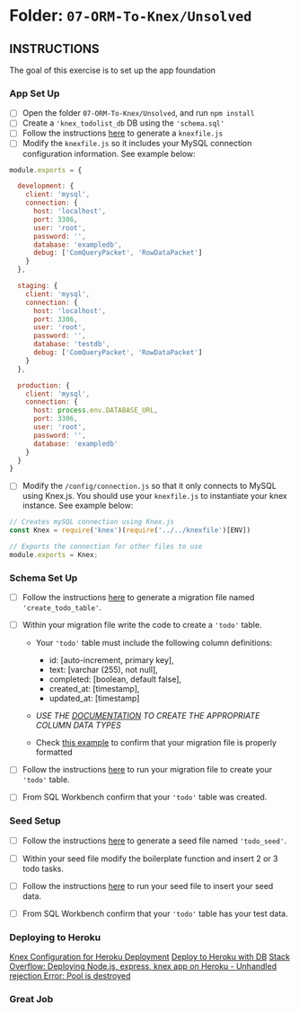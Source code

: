 # **Folder**: `07-ORM-To-Knex/Unsolved`

## **INSTRUCTIONS**

The goal of this exercise is to set up the app foundation

### App Set Up

* [ ] Open the folder `07-ORM-To-Knex/Unsolved`, and run `npm install`
* [ ] Create a `'knex_todolist_db` DB using the `'schema.sql'`
* [ ] Follow the instructions [here](https://knexjs.org/#Migrations-CLI) to generate a `knexfile.js`
* [ ] Modify the `knexfile.js` so it includes your MySQL connection configuration information. See example below:

```javascript
module.exports = {

  development: {
    client: 'mysql',
    connection: {
      host: 'localhost',
      port: 3306,
      user: 'root',
      password: '',
      database: 'exampledb',
      debug: ['ComQueryPacket', 'RowDataPacket']
    }
  },

  staging: {
    client: 'mysql',
    connection: {
      host: 'localhost',
      port: 3306,
      user: 'root',
      password: '',
      database: 'testdb',
      debug: ['ComQueryPacket', 'RowDataPacket']
    }
  },

  production: {
    client: 'mysql',
    connection: {
      host: process.env.DATABASE_URL,
      port: 3306,
      user: 'root',
      password: '',
      database: 'exampledb'
    }
  }
}
```

* [ ] Modify the `/config/connection.js` so that it only connects to MySQL using Knex.js. You should use your `knexfile.js` to instantiate your knex instance. See example below:

```javascript
// Creates mySQL connection using Knex.js
const Knex = require('knex')(require('../../knexfile')[ENV])

// Exports the connection for other files to use
module.exports = Knex;
```

### Schema Set Up

* [ ] Follow the instructions [here](https://knexjs.org/#Migrations-CLI) to generate a migration file named `'create_todo_table'`.
* [ ] Within your migration file write the code to create a `'todo'` table.

  * Your `'todo'` table must include the following column definitions:
    * id: [auto-increment, primary key],
    * text: [varchar (255), not null],
    * completed: [boolean, default false],
    * created_at: [timestamp],
    * updated_at: [timestamp]

  * *USE THE [DOCUMENTATION](https://knexjs.org/#Schema-Building) TO CREATE THE APPROPRIATE COLUMN DATA TYPES*
  * Check [this example](https://knexjs.org/#Migrations-API-transactions) to confirm that your migration file is properly formatted

* [ ] Follow the instructions [here](https://knexjs.org/#Migrations-CLI) to run your migration file to create your `'todo'` table.

* [ ] From SQL Workbench confirm that your `'todo'` table was created.

### Seed Setup

* [ ] Follow the instructions [here](https://knexjs.org/#Seeds-CLI) to generate a seed file named `'todo_seed'`.
* [ ] Within your seed file modify the boilerplate function and insert 2 or 3  todo tasks.

* [ ] Follow the instructions [here](https://knexjs.org/#Seeds-CLI) to run your seed file to insert your seed data.

* [ ] From SQL Workbench confirm that your `'todo'` table has your test data.

### Deploying to Heroku

[Knex Configuration for Heroku Deployment](http://cek.io/blog/2016/10/24/knex-configuration-heroku/)
[Deploy to Heroku with DB](https://github.com/HalahRaadSalih/deploy-to-heroku-with-db)
[Stack Overflow: Deploying Node.js, express, knex app on Heroku - Unhandled rejection Error: Pool is destroyed](https://stackoverflow.com/questions/44744462/deploying-node-js-express-knex-app-on-heroku-unhandled-rejection-error-pool)

### Great Job
